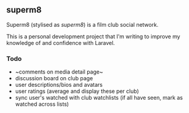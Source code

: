 ## superm8

Superm8 (stylised as _superm8_) is a film club social network.

This is a personal development project that I'm writing to improve my knowledge of and confidence with Laravel.

### Todo

-   ~comments on media detail page~
-   discussion board on club page
-   user descriptions/bios and avatars
-   user ratings (average and display these per club)
-   sync user's watched with club watchlists (if all have seen, mark as watched across lists)
